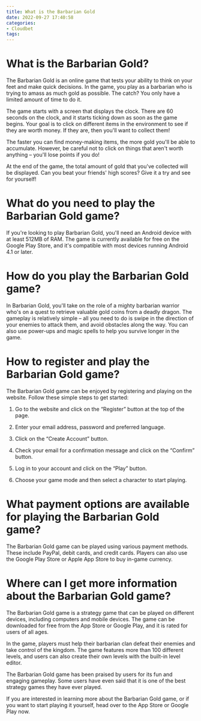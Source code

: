 ```yaml
---
title: What is the Barbarian Gold
date: 2022-09-27 17:40:58
categories:
- Cloudbet
tags:
---
```



#  What is the Barbarian Gold?

The Barbarian Gold is an online game that tests your ability to think on your feet and make quick decisions. In the game, you play as a barbarian who is trying to amass as much gold as possible. The catch? You only have a limited amount of time to do it.

The game starts with a screen that displays the clock. There are 60 seconds on the clock, and it starts ticking down as soon as the game begins. Your goal is to click on different items in the environment to see if they are worth money. If they are, then you'll want to collect them!

The faster you can find money-making items, the more gold you'll be able to accumulate. However, be careful not to click on things that aren't worth anything – you'll lose points if you do!

At the end of the game, the total amount of gold that you've collected will be displayed. Can you beat your friends' high scores? Give it a try and see for yourself!

#  What do you need to play the Barbarian Gold game?

If you're looking to play Barbarian Gold, you'll need an Android device with at least 512MB of RAM. The game is currently available for free on the Google Play Store, and it's compatible with most devices running Android 4.1 or later.

# How do you play the Barbarian Gold game?

In Barbarian Gold, you'll take on the role of a mighty barbarian warrior who's on a quest to retrieve valuable gold coins from a deadly dragon. The gameplay is relatively simple – all you need to do is swipe in the direction of your enemies to attack them, and avoid obstacles along the way. You can also use power-ups and magic spells to help you survive longer in the game.

#  How to register and play the Barbarian Gold game?

The Barbarian Gold game can be enjoyed by registering and playing on the website. Follow these simple steps to get started:

1. Go to the website and click on the “Register” button at the top of the page.

2. Enter your email address, password and preferred language.

3. Click on the “Create Account” button.

4. Check your email for a confirmation message and click on the “Confirm” button.

5. Log in to your account and click on the “Play” button.

6. Choose your game mode and then select a character to start playing.

#  What payment options are available for playing the Barbarian Gold game?

The Barbarian Gold game can be played using various payment methods. These include PayPal, debit cards, and credit cards. Players can also use the Google Play Store or Apple App Store to buy in-game currency.

#  Where can I get more information about the Barbarian Gold game?

The Barbarian Gold game is a strategy game that can be played on different devices, including computers and mobile devices. The game can be downloaded for free from the App Store or Google Play, and it is rated for users of all ages.

In the game, players must help their barbarian clan defeat their enemies and take control of the kingdom. The game features more than 100 different levels, and users can also create their own levels with the built-in level editor.

The Barbarian Gold game has been praised by users for its fun and engaging gameplay. Some users have even said that it is one of the best strategy games they have ever played.

If you are interested in learning more about the Barbarian Gold game, or if you want to start playing it yourself, head over to the App Store or Google Play now.